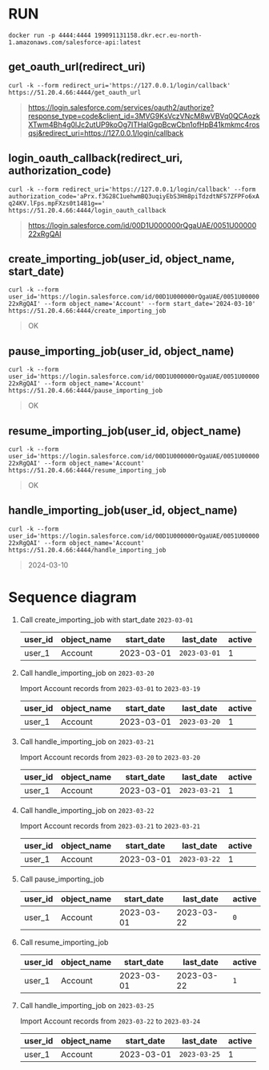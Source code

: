 # RUN

`docker run -p 4444:4444 199091131158.dkr.ecr.eu-north-1.amazonaws.com/salesforce-api:latest`


## get_oauth_url(redirect_uri)
`curl -k --form redirect_uri='https://127.0.0.1/login/callback' https://51.20.4.66:4444/get_oauth_url`

> https://login.salesforce.com/services/oauth2/authorize?response_type=code&client_id=3MVG9KsVczVNcM8wVBVq0QCAozkXTwm4Bh4g0lJc2utUP9koOg7ITHalGgpBcwCbn1ofHpB41kmkmc4rosqsj&redirect_uri=https://127.0.0.1/login/callback


## login_oauth_callback(redirect_uri, authorization_code)
`curl -k --form redirect_uri='https://127.0.0.1/login/callback' --form authorization_code='aPrx.f3G28C1uehwmBQ3uqiyEbS3Hm8piTdzdtNFS7ZFPFo6xAq24KV.lFps.mpFXzs0t1481g==' https://51.20.4.66:4444/login_oauth_callback`

> https://login.salesforce.com/id/00D1U000000rQgaUAE/0051U0000022xRgQAI

## create_importing_job(user_id, object_name, start_date)
`curl -k --form user_id='https://login.salesforce.com/id/00D1U000000rQgaUAE/0051U0000022xRgQAI' --form object_name='Account' --form start_date='2024-03-10' https://51.20.4.66:4444/create_importing_job`

> OK

## pause_importing_job(user_id, object_name)
`curl -k --form user_id='https://login.salesforce.com/id/00D1U000000rQgaUAE/0051U0000022xRgQAI' --form object_name='Account' https://51.20.4.66:4444/pause_importing_job`

> OK

## resume_importing_job(user_id, object_name)
`curl -k --form user_id='https://login.salesforce.com/id/00D1U000000rQgaUAE/0051U0000022xRgQAI' --form object_name='Account' https://51.20.4.66:4444/resume_importing_job`

> OK

## handle_importing_job(user_id, object_name)
`curl -k --form user_id='https://login.salesforce.com/id/00D1U000000rQgaUAE/0051U0000022xRgQAI' --form object_name='Account' https://51.20.4.66:4444/handle_importing_job`

> 2024-03-10



# Sequence diagram

1. Call create_importing_job with start_date `2023-03-01`

    user_id | object_name | start_date | last_date | active
    --- | --- | --- | --- | ---
    user_1 | Account | 2023-03-01 | `2023-03-01` | 1

2. Call handle_importing_job on `2023-03-20`

    Import Account records from `2023-03-01` to `2023-03-19`

    user_id | object_name | start_date | last_date | active
    --- | --- | --- | --- | ---
    user_1 | Account | 2023-03-01 | `2023-03-20` | 1

3. Call handle_importing_job on `2023-03-21`

    Import Account records from `2023-03-20` to `2023-03-20`

    user_id | object_name | start_date | last_date | active
    --- | --- | --- | --- | ---
    user_1 | Account | 2023-03-01 | `2023-03-21` | 1

4. Call handle_importing_job on `2023-03-22`

    Import Account records from `2023-03-21` to `2023-03-21`

    user_id | object_name | start_date | last_date | active
    --- | --- | --- | --- | ---
    user_1 | Account | 2023-03-01 | `2023-03-22` | 1

5. Call pause_importing_job

    user_id | object_name | start_date | last_date | active
    --- | --- | --- | --- | ---
    user_1 | Account | 2023-03-01 | 2023-03-22 | `0`

5. Call resume_importing_job

    user_id | object_name | start_date | last_date | active
    --- | --- | --- | --- | ---
    user_1 | Account | 2023-03-01 | 2023-03-22 | `1`

6. Call handle_importing_job on `2023-03-25`

    Import Account records from `2023-03-22` to `2023-03-24`

    user_id | object_name | start_date | last_date | active
    --- | --- | --- | --- | ---
    user_1 | Account | 2023-03-01 | `2023-03-25` | 1
    